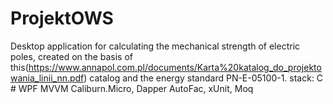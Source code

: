 # ProjektOWS


Desktop application for calculating the mechanical strength of electric poles, created on the basis of this(https://www.annapol.com.pl/documents/Karta%20katalog_do_projektowania_linii_nn.pdf) catalog and the energy standard PN-E-05100-1.
stack:
C #
WPF
MVVM
Caliburn.Micro,
Dapper
AutoFac,
xUnit,
Moq
